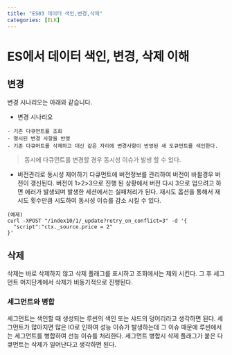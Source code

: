 ```yaml
---
title: "ES03 데이터 색인,변경,삭제"
categories: [ELK]
---
```


# ES에서 데이터 색인, 변경, 삭제 이해

## 변경
변경 시나리오는 아래와 같습니다.

- 변경 시나리오 

```
- 기존 다큐먼트를 조회
- 명시된 변경 사항을 반영
- 기존 다큐머트를 삭제하고 대신 같은 자리에 변경사항이 반영된 새 도큐먼트를 색인한다. 
```
> 동시에 다큐먼트를 변경할 경우 동시성 이슈가 발생 할 수 있다.

- 버전관리로 동시성 제어하기
다큐먼트에 버전정보를 관리하여 버전이 바뀔경우 버전이 갱신된다. 버전이 1>2>3으로 진행 된 상황에서 버전 다시 3으로 업으려고 하면 에러가 발생되며 발생한 세션에서는 실패처리가 된다. 재시도 옵션을 통해서 재시도 횟수만큼 시도하여 동시성 이슈를 감소 시킬 수 있다.

```
(예제)
curl -XPOST "/index10/1/_update?retry_on_conflict=3" -d '{
  "script":"ctx._source.price = 2"
}'
```


## 삭제 
삭제는 바로 삭제하지 않고 삭제 플래그를 표시하고 조회에서는 제외 시킨다. 그 후 세그먼트 머지단계에서 삭제가 비동기적으로 진행된다.


### 세그먼트와 병합
세그먼트는 색인할 때 생성되는 루씬의 색인 또는 샤드의 덩어리라고 생각하면 된다. 세그먼트가 많아지면 많은 IO로 인하여 성능 이슈가 발생하는데 그 이슈 때문에 루씬에서는 세그먼트를 병합하여 선능 이슈를 처리한다. 세그먼트 병합시 삭제 플래그가 붙은 다큐먼트는 삭제가 일어난다고 생각하면 된다.



